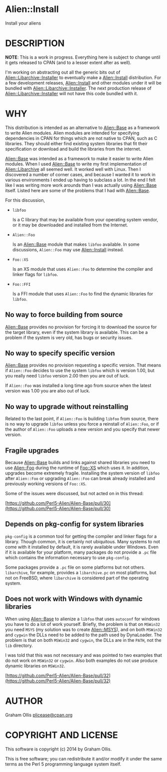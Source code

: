 # Alien::Install

Install your aliens

# DESCRIPTION

**NOTE**: This is a work in progress.  Everything here is
subject to change until it gets released to CPAN (and to
a lesser extent after as well).

I'm working on abstracting out all the generic bits out of
[Alien::Libarchive::Installer](https://metacpan.org/pod/Alien::Libarchive::Installer) to eventually make a
[Alien::Install](https://metacpan.org/pod/Alien::Install) distribution.  For a few development
releases, [Alien::Install](https://metacpan.org/pod/Alien::Install) and other modules under it will
be bundled with [Alien::Libarchive::Installer](https://metacpan.org/pod/Alien::Libarchive::Installer).  The next
production release of [Alien::Libarchive::Installer](https://metacpan.org/pod/Alien::Libarchive::Installer) will
not have this code bundled with it.

# WHY

This distribution is intended as an alternative to [Alien::Base](https://metacpan.org/pod/Alien::Base)
as a framework to write Alien modules.  Alien modules are intended
for specifying dependencies in CPAN for things which are not
native to CPAN, such as C libraries.  They should either find
existing system libraries that fit their specification or download
and build the libraries from the internet.

[Alien::Base](https://metacpan.org/pod/Alien::Base) was intended as a framework to make it easier to
write Alien modules.  When I used [Alien::Base](https://metacpan.org/pod/Alien::Base) to write my first
implementation of [Alien::Libarchive](https://metacpan.org/pod/Alien::Libarchive) all seemed well.  It worked
well with Linux.  Then I discovered a number of corner cases, and
because I wanted it to work in various environments I ended up
having to subclass a lot.  In the end I felt like I was writing
more work arounds than I was actually using [Alien::Base](https://metacpan.org/pod/Alien::Base) itself.
Listed here are some of the problems that I had with [Alien::Base](https://metacpan.org/pod/Alien::Base).

For this discussion, 

- `libfoo`

    Is a C library that may be available from your operating system
    vendor, or it may be downloaded and installed from the Internet.

- `Alien::Foo`

    Is an [Alien::Base](https://metacpan.org/pod/Alien::Base) module that makes `libfoo` available.
    In some discussions, `Alien::Foo` may use [Alien::Install](https://metacpan.org/pod/Alien::Install)
    instead.

- `Foo::XS`

    Is an XS module that uses `Alien::Foo` to determine the compiler
    and linker flags for `libfoo`.

- `Foo::FFI`

    Is a FFI module that uses `Alien::Foo` to find the dynamic libraries
    for `libfoo`.

## No way to force building from source

[Alien::Base](https://metacpan.org/pod/Alien::Base) provides no provision for forcing it to download
the source for the target library, even if the system library is
available.  This can be a problem if the system is very old,
has bugs or security issues.

## No way to specify specific version

[Alien::Base](https://metacpan.org/pod/Alien::Base) provides no provision requesting a specific
version.  That means if `Alien::Foo` decides to use the 
system `libfoo` which is version 1.00, but you really need
`libfoo` version 2.00 then you are out of luck.

If `Alien::Foo` was installed a long time ago from source
when the latest version was 1.00 you are also out of luck.

## No way to upgrade without reinstalling

Related to the last point, if `Alien::Foo` is building `libfoo`
from source, there is no way to upgrade `libfoo` unless you
force a reinstall of `Alien::Foo`, or if the author of `Alien::Foo`
uploads a new version and you specify that newer version.

## Fragile upgrades

Because [Alien::Base](https://metacpan.org/pod/Alien::Base) builds and links against shared libraries
you need to use [Alien::Foo](https://metacpan.org/pod/Alien::Foo) during the runtime of [Foo::XS](https://metacpan.org/pod/Foo::XS)
which uses it.  In addition, upgrades become extremely fragile.
Installing the system version of `libfoo` after `Alien::Foo`
or upgrading `Alien::Foo` can break already installed and
previously working versions of `Foo::XS`.

Some of the issues were discussed, but not acted on in this
thread:

[https://github.com/Perl5-Alien/Alien-Base/pull/30](https://github.com/Perl5-Alien/Alien-Base/pull/30)

## Depends on pkg-config for system libraries

`pkg-config` is a common tool for getting the compiler and linker
flags for a library.  Though common, it is certainly not ubiquitous.
Many systems to not come with it installed by default, it is rarely
available under Windows.  Even if it is available for your platform,
many packages do not provide a `.pc` file which contains the
information necessary to use `pkg-config`.

Some packages provide a `.pc` file on some platforms but not others.
`libarchive`, for example, provides a `libarchive.pc` on most
platforms, but not on FreeBSD, where `libarchive` is considered part
of the operating system.

## Does not work with Windows with dynamic libraries

When using [Alien::Base](https://metacpan.org/pod/Alien::Base) to alienize a `libfoo` that uses `autoconf`
for windows you have to do a lot of work yourself.  Briefly, the problem
is that on `MSWin32` you need `MSYS` (my solution was to create
[Alien::MSYS](https://metacpan.org/pod/Alien::MSYS)), and on both `MSWin32` and `cygwin` the DLLs need
to be added to the path used by DynaLoader.  The problem is that on
both `MSWin32` and `cygwin`, the DLLs are in the `PATH`, not the `lib`
directory.

I was told that this was not necessary and was pointed to two examples
that do not work on `MSWin32` or `cygwin`.  Also both examples do not
use produce dynamic libraries on `MSWin32`.

[https://github.com/Perl5-Alien/Alien-Base/pull/32](https://github.com/Perl5-Alien/Alien-Base/pull/32)

# AUTHOR

Graham Ollis <plicease@cpan.org>

# COPYRIGHT AND LICENSE

This software is copyright (c) 2014 by Graham Ollis.

This is free software; you can redistribute it and/or modify it under
the same terms as the Perl 5 programming language system itself.
